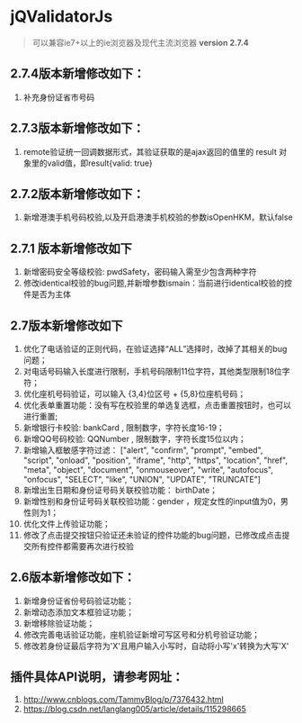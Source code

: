 ﻿# jQValidatorJs
> 可以兼容ie7+以上的ie浏览器及现代主流浏览器   **version 2.7.4**

## 2.7.4版本新增修改如下：
1. 补充身份证省市号码

## 2.7.3版本新增修改如下：
1. remote验证统一回调数据形式，其验证获取的是ajax返回的值里的 result 对象里的valid值，即result{valid: true}

## 2.7.2版本新增修改如下：
1. 新增港澳手机号码校验,以及开启港澳手机校验的参数isOpenHKM，默认false

## 2.7.1 版本新增修改如下
1. 新增密码安全等级校验: pwdSafety，密码输入需至少包含两种字符
2. 修改identical校验的bug问题,并新增参数ismain：当前进行identical校验的控件是否为主体


## 2.7版本新增修改如下
1. 优化了电话验证的正则代码，在验证选择“ALL”选择时，改掉了其相关的bug问题；
2. 对电话号码输入长度进行限制，手机号码限制11位字符，其他类型限制18位字符；
3. 优化座机号码验证，可以输入 {3,4}位区号 + {5,8}位座机号码；
4. 优化表单重置功能：没有写在校验里的单选复选框，点击重置按钮时，也可以进行重置;
5. 新增银行卡校验: bankCard , 限制数字，字符长度16-19；
6. 新增QQ号码校验: QQNumber , 限制数字，字符长度15位以内；
7. 新增输入框敏感字符过滤： ["alert", "confirm", "prompt", "embed", "script", "onload", "position", "iframe", "http", "https", "location", "href", "meta", "object", "document", "onmouseover", "write", "autofocus", "onfocus", "SELECT", "like", "UNION", "UPDATE", "TRUNCATE"]
8. 新增出生日期和身份证号码关联校验功能： birthDate；
9. 新增性别和身份证号码关联校验功能：gender ，规定女性的input值为0，男性则为1；
10. 优化文件上传验证功能；
11. 修改了点击提交按钮只验证还未验证的控件功能的bug问题，已修改成点击提交所有控件都需要再次进行校验


## 2.6版本新增修改如下：
1. 新增身份证省份号码验证功能；
2. 新增动态添加文本框验证功能；
3. 新增移除验证功能；
4. 修改完善电话验证功能，座机验证新增可写区号和分机号验证功能；
5. 修改若身份证最后字符为'X'且用户输入小写时，自动将小写'x'转换为大写'X'


## 插件具体API说明，请参考网址：
1. http://www.cnblogs.com/TammyBlog/p/7376432.html
2. https://blog.csdn.net/langlang005/article/details/115298665

